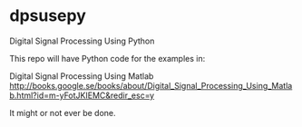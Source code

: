 dpsusepy
========

Digital Signal Processing Using Python

This repo will have Python code for the examples in:

Digital Signal Processing Using Matlab
http://books.google.se/books/about/Digital_Signal_Processing_Using_Matlab.html?id=m-yFotJKIEMC&redir_esc=y

It might or not ever be done.